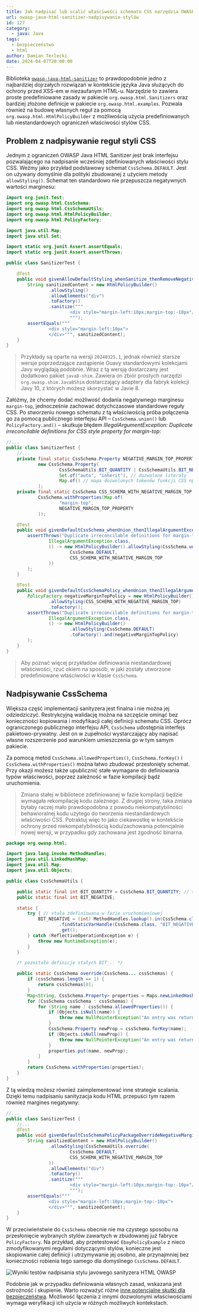 ```yaml
---
title: Jak nadpisać lub scalić właściwości schematu CSS narzędzia OWASP Java HTML Sanitizer
url: owasp-java-html-sanitizer-nadpisywanie-stylów
id: 127
category:
  - java: Java
tags:
  - bezpieczeństwo
  - html
author: Damian Terlecki
date: 2024-04-07T20:00:00
---
```


Biblioteka [`owasp-java-html-sanitizer`](https://github.com/OWASP/java-html-sanitizer) to prawdopodobnie jedno z najbardziej
dojrzałych rozwiązań w kontekście języka Java służących do ochrony przed XSS-em w niezaufanym HTML-u. Narzędzie to zawiera proste
predefiniowane zasady w pakiecie `org.owasp.html.Sanitizers` oraz bardziej złożone definicje w
pakiecie `org.owasp.html.examples`. Pozwala również na budowę własnych reguł za pomocą `org.owasp.html.HtmlPolicyBuilder`
z możliwością użycia predefiniowanych lub niestandardowych ograniczeń właściwości stylów CSS.

## Problem z nadpisywanie reguł styli CSS

Jednym z ograniczeń OWASP Java HTML Sanitizer jest brak interfejsu pozwalającego na nadpisanie wcześniej zdefiniowanych właściwości stylu CSS.
Weźmy jako przykład podstawowy schemat `CssSchema.DEFAULT`. Jest on używany domyślnie dla polityki
zbudowanej z użyciem metody `allowStyling()`. Schemat ten standardowo nie przepuszcza negatywnych wartości marginesu:

```java
import org.junit.Test;
import org.owasp.html.CssSchema;
import org.owasp.html.CssSchemaUtils;
import org.owasp.html.HtmlPolicyBuilder;
import org.owasp.html.PolicyFactory;

import java.util.Map;
import java.util.Set;

import static org.junit.Assert.assertEquals;
import static org.junit.Assert.assertThrows;

public class SanitizerTest {

    @Test
    public void givenAllowDefaultStyling_whenSanitize_thenRemoveNegativeMargin() {
        String sanitizedContent = new HtmlPolicyBuilder()
                .allowStyling()
                .allowElements("div")
                .toFactory()
                .sanitize("""
                        <div style="margin-left:10px;margin-top:-10px"/>
                        """);
        assertEquals("""
                <div style="margin-left:10px">
                </div>""", sanitizedContent);
    }
}
```

> Przykłady są oparte na wersji `20240325.1`, jednak również starsze wersje poprzedzające zastąpienie Guavy standardowymi kolekcjami Javy
> wyglądają podobnie. Wraz z tą wersją dostarczany jest dodatkowo pakiet `java8-shim`. Zawiera on
> zbiór prostych narzędzi `org.owasp.shim.Java8Shim` dostarczający adaptery dla fabryk kolekcji Javy 10, z których możesz skorzystać w Javie 8.

Załóżmy, że chcemy dodać możliwość dodania negatywnego marginesu `margin-top`, jednocześnie zachować dotychczasowe standardowe reguły CSS.
Po stworzeniu nowego schematu z tą właściwością próba połączenia go za pomocą publicznego interfejsu
API – `CssSchema.union()` lub `PolicyFactory.and()` – skutkuje błędem *IllegalArgumentException: Duplicate irreconcilable definitions for CSS style property for margin-top*:

```java
//...
public class SanitizerTest {
    //...
    private final static CssSchema.Property NEGATIVE_MARGIN_TOP_PROPERTY =
            new CssSchema.Property(
                    CssSchemaUtils.BIT_QUANTITY | CssSchemaUtils.BIT_NEGATIVE, // dozwolone typy wartości (stałe oryginalnie zdefiniowane w CssSchema)
                    Set.of("auto", "inherit"), // dozwolone literały
                    Map.of() // mapa dozwolonych tokenów funkcji CSS np. "rgb(" wskazująca na nazwę wcześniej dodanej właściwości np. "rgb()" definiującej dozwolone argumenty funkcji 
            );
    private final static CssSchema CSS_SCHEMA_WITH_NEGATIVE_MARGIN_TOP =
            CssSchema.withProperties(Map.of(
                    "margin-top",
                    NEGATIVE_MARGIN_TOP_PROPERTY
            ));

    @Test
    public void givenDefaultCssSchema_whenUnion_thenIllegalArgumentException() {
        assertThrows("Duplicate irreconcilable definitions for margin-top",
                IllegalArgumentException.class,
                () -> new HtmlPolicyBuilder().allowStyling(CssSchema.union(
                        CssSchema.DEFAULT,
                        CSS_SCHEMA_WITH_NEGATIVE_MARGIN_TOP
                ))
        );
    }

    @Test
    public void givenDefaultCssSchemaPolicy_whenUnion_thenIllegalArgumentException() {
        PolicyFactory negativeMarginTopPolicy = new HtmlPolicyBuilder()
                .allowStyling(CSS_SCHEMA_WITH_NEGATIVE_MARGIN_TOP)
                .toFactory();
        assertThrows("Duplicate irreconcilable definitions for margin-top",
                IllegalArgumentException.class,
                () -> new HtmlPolicyBuilder()
                        .allowStyling(CssSchema.DEFAULT)
                        .toFactory().and(negativeMarginTopPolicy)
        );
    }
}
```

> Aby poznać więcej przykładów definiowania niestandardowej właściwości, rzuć okiem na sposób, w jaki zostały utworzone predefiniowane właściwości w klasie `CssSchema`.

## Nadpisywanie CssSchema

Większa część implementacji sanityzera jest finalna i nie można jej odziedziczyć.
Restrykcyjną walidację można na szczęście ominąć bez konieczności kopiowania i modyfikacji całej definicji schematu CSS.
Oprócz ograniczonego publicznego interfejsu API, `CssSchema` udostępnia
interfejs pakietowo-prywatny. Jest on w zupełności wystarczający aby napisać własne rozszerzenie pod warunkiem umieszczenia go w tym samym pakiecie.

Za pomocą metod `CssSchema.allowedProperties()`, `CssSchema.forKey()` i `CssSchema.withProperties()` można łatwo zbudować przesłonięty schemat.
Przy okazji możesz także upublicznić stałe wymagane do definiowania typów właściwości, poprzez zależność w fazie kompilacji bądź uruchomienia.

> Zmiana stałej w bibliotece zdefiniowanej w fazie kompilacji będzie wymagała rekompilację kodu zależnego.
> Z drugiej strony, taka zmiana byłaby raczej mało prawdopodobna z powodu niekompatybilności behawioralnej kodu użytego do tworzenia niestandardowych właściwości CSS.
> Potraktuj więc to jako ciekawostkę w kontekście ochrony przed niekompatybilnością kodu/zachowania potencjalnie nowej wersji, w przypadku gdy zachowana jest zgodność binarna.

```java
package org.owasp.html;

import java.lang.invoke.MethodHandles;
import java.util.LinkedHashMap;
import java.util.Map;
import java.util.Objects;

public class CssSchemaUtils {

    public static final int BIT_QUANTITY = CssSchema.BIT_QUANTITY; // stała zdefiniowana podczas kompilacji
    public static final int BIT_NEGATIVE;

    static {
        try { // stała zdefiniowana w fazie uruchomieniowej
            BIT_NEGATIVE = (int) MethodHandles.lookup().in(CssSchema.class)
                    .findStaticVarHandle(CssSchema.class, "BIT_NEGATIVE", int.class)
                    .get();
        } catch (ReflectiveOperationException e) {
            throw new RuntimeException(e);
        }
    }

    /* pozostałe definicje stałych BIT_.. */

    public static CssSchema override(CssSchema... cssSchemas) {
        if (cssSchemas.length == 1) {
            return cssSchemas[0];
        }
        Map<String, CssSchema.Property> properties = Maps.newLinkedHashMap();
        for (CssSchema cssSchema : cssSchemas) {
            for (String name : cssSchema.allowedProperties()) {
                if (Objects.isNull(name)) {
                    throw new NullPointerException("An entry was returned with null key from cssSchema.properties");
                }
                CssSchema.Property newProp = cssSchema.forKey(name);
                if (Objects.isNull(newProp)) {
                    throw new NullPointerException("An entry was returned with null value from cssSchema.properties");
                }
                properties.put(name, newProp);
            }
        }
        return CssSchema.withProperties(properties);
    }
}
```

Z tą wiedzą możesz również zaimplementować inne strategie scalania.
Dzięki temu nadpisaniu sanityzacja kodu HTML przepuści tym razem również margines negatywny:


```java
//...
public class SanitizerTest {
    //...
    @Test
    public void givenDefaultCssSchemaPolicyPackageOverrideNegativeMargin_whenSanitize_thenAllowNegativeMargin() {
        String sanitizedContent = new HtmlPolicyBuilder()
                .allowStyling(CssSchemaUtils.override(
                        CssSchema.DEFAULT,
                        CSS_SCHEMA_WITH_NEGATIVE_MARGIN_TOP
                ))
                .allowElements("div")
                .toFactory()
                .sanitize("""
                        <div style="margin-left:10px;margin-top:-10px"/>
                        """);
        assertEquals("""
                <div style="margin-left:10px;margin-top:-10px">
                </div>""", sanitizedContent);
    }
}
```

W przeciwieństwie do `CssSchema` obecnie nie ma czystego sposobu na przesłonięcie wybranych stylów zawartych w zbudowanej już fabryce `PolicyFactory`.
Na przykład, aby przetestować `EbayPolicyExample` z nieco zmodyfikowanymi regułami dotyczącymi stylów, konieczne jest skopiowanie całej definicji i utrzymywanie jej
osobno, ale przynajmniej bez konieczności robienia tego samego dla domyślnego `CssSchema.DEFAULT`.


<img src="/img/hq/owasp-java-html-sanitizer-style-override-tests.png" alt="Wyniki testów nadpisania stylu javowego sanityzera HTML OWASP" title="Wyniki testów nadpisania stylu javowego sanityzera HTML OWASP">

Podobnie jak w przypadku definiowania własnych zasad, wskazana jest ostrożność i skupienie. Warto rozważyć różne
[inne potencjalne skutki dla bezpieczeństwa](https://github.com/OWASP/java-html-sanitizer/pull/184).
Możliwość łączenia z innymi dozwolonymi właściwościami wymaga weryfikacji ich użycia w różnych możliwych kontekstach.
